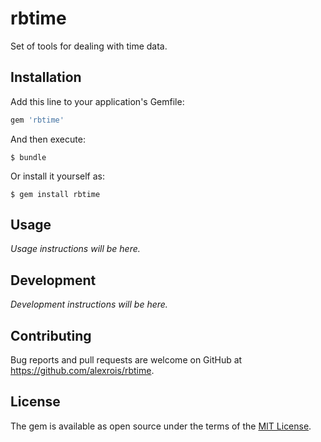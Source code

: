 # rbtime

Set of tools for dealing with time data.

## Installation

Add this line to your application's Gemfile:

```ruby
gem 'rbtime'
```

And then execute:

    $ bundle

Or install it yourself as:

    $ gem install rbtime

## Usage

*Usage instructions will be here.*

## Development

*Development instructions will be here.*

## Contributing

Bug reports and pull requests are welcome on GitHub at https://github.com/alexrois/rbtime.


## License

The gem is available as open source under the terms of the [MIT License](http://opensource.org/licenses/MIT).
